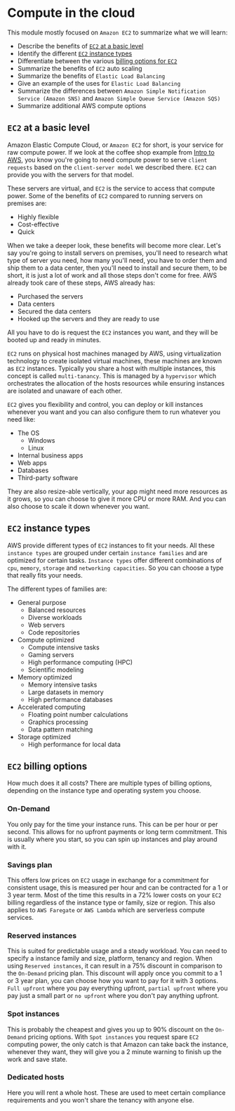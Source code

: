 # Compute in the cloud
This module mostly focused on `Amazon EC2` to summarize what we will learn:
- Describe the benefits of [`EC2` at a basic level](#ec2-at-a-basic-level)
- Identify the different [`EC2` instance types](#ec2-instance-types)
- Differentiate between the various [billing options for `EC2`](#ec2-pricing)
- Summarize the benefits of `EC2` auto scaling
- Summarize the benefits of `Elastic Load Balancing`
- Give an example of the uses for `Elastic Load Balancing`
- Summarize the differences between `Amazon Simple Notification Service (Amazon SNS)` and `Amazon Simple Queue Service (Amazon SQS)`
- Summarize additional AWS compute options

## `EC2` at a basic level
Amazon Elastic Compute Cloud, or `Amazon EC2` for short, is your service for raw compute power. If we look at the coffee shop example from [Intro to AWS](./01-intro-to-aws.md), you know you're going to need compute power to serve `client` `requests` based on the `client-server model` we described there. `EC2` can provide you with the servers for that model.

These servers are virtual, and `EC2` is the service to access that compute power. Some of the benefits of `EC2` compared to running servers on premises are: 
- Highly flexible
- Cost-effective
- Quick

When we take a deeper look, these benefits will become more clear. Let's say you're going to install servers on premises, you'll need to research what type of server you need, how many you'll need, you have to order them and ship them to a data center, then you'll need to install and secure them, to be short, it is just a lot of work and all those steps don't come for free. AWS already took care of these steps, AWS already has:
- Purchased the servers
- Data centers
- Secured the data centers
- Hooked up the servers and they are ready to use

All you have to do is request the `EC2` instances you want, and they will be booted up and ready in minutes.

`EC2` runs on physical host machines managed by AWS, using virtualization technology to create isolated virtual machines, these machines are known as `EC2` instances. Typically you share a host with multiple instances, this concept is called `multi-tanancy`. This is managed by a `hypervisor` which orchestrates the allocation of the hosts resources while ensuring instances are isolated and unaware of each other.

`EC2` gives you flexibility and control, you can deploy or kill instances whenever you want and you can also configure them to run whatever you need like:
- The OS
	- Windows
	- Linux
- Internal business apps
- Web apps
- Databases
- Third-party software

They are also resize-able vertically, your app might need more resources as it grows, so you can choose to give it more CPU or more RAM. And you can also choose to scale it down whenever you want.

## `EC2` instance types
AWS provide different types of `EC2` instances to fit your needs. All these `instance types` are grouped under certain `instance families` and are optimized for certain tasks. `Instance types` offer different combinations of `cpu`, `memory`, `storage` and `networking capacities`. So you can choose a type that really fits your needs. 

The different types of families are:
- General purpose
	- Balanced resources
	- Diverse workloads
	- Web servers
	- Code repositories
- Compute optimized
	- Compute intensive tasks
	- Gaming servers
	- High performance computing (HPC)
	- Scientific modeling
- Memory optimized
	- Memory intensive tasks
	- Large datasets in memory
	- High performance databases
- Accelerated computing
	- Floating point number calculations
	- Graphics processing
	- Data pattern matching
- Storage optimized
	- High performance for local data

## `EC2` billing options
How much does it all costs? There are multiple types of billing options, depending on the instance type and operating system you choose.

### On-Demand
You only pay for the time your instance runs. This can be per hour or per second. This allows for no upfront payments or long term commitment.
This is usually where you start, so you can spin up instances and play around with it.

### Savings plan
This offers low prices on `EC2` usage in exchange for a commitment for consistent usage, this is measured per hour and can be contracted for a 1 or 3 year term. Most of the time this results in a 72% lower costs on your `EC2` billing regardless of the instance type or family, size or region. This also applies to `AWS Faregate` or `AWS Lambda` which are serverless compute services.

### Reserved instances
This is suited for predictable usage and a steady workload. You can need to specify a instance family and size, platform, tenancy and region. When using `Reserved instances`, it can result in a 75% discount in comparison to the `On-Demand` pricing plan. This discount will apply once you commit to a 1 or 3 year plan, you can choose how you want to pay for it with 3 options. `Full upfront` where you pay everything upfront, `partial upfront` where you pay just a small part or `no upfront` where you don't pay anything upfront.

### Spot instances
This is probably the cheapest and gives you up to 90% discount on the `On-Demand` pricing options. With `Spot instances` you request spare `EC2` computing power, the only catch is that Amazon can take back the instance, whenever they want, they will give you a 2 minute warning to finish up the work and save state.

### Dedicated hosts
Here you will rent a whole host. These are used to meet certain compliance requirements and you won't share the tenancy with anyone else.


